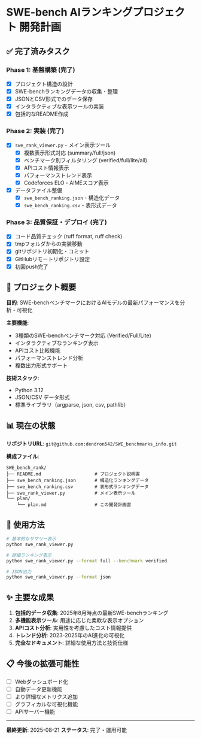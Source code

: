 # SWE-bench AIランキングプロジェクト 開発計画

## ✅ 完了済みタスク

### Phase 1: 基盤構築 (完了)
- [x] プロジェクト構造の設計
- [x] SWE-benchランキングデータの収集・整理
- [x] JSONとCSV形式でのデータ保存
- [x] インタラクティブな表示ツールの実装
- [x] 包括的なREADME作成

### Phase 2: 実装 (完了)
- [x] `swe_rank_viewer.py` - メイン表示ツール
  - [x] 複数表示形式対応 (summary/full/json)
  - [x] ベンチマーク別フィルタリング (verified/full/lite/all)
  - [x] APIコスト情報表示
  - [x] パフォーマンストレンド表示
  - [x] Codeforces ELO・AIMEスコア表示
- [x] データファイル整備
  - [x] `swe_bench_ranking.json` - 構造化データ
  - [x] `swe_bench_ranking.csv` - 表形式データ

### Phase 3: 品質保証・デプロイ (完了)
- [x] コード品質チェック (ruff format, ruff check)
- [x] tmpフォルダからの実装移動
- [x] gitリポジトリ初期化・コミット
- [x] GitHubリモートリポジトリ設定
- [x] 初回push完了

## 🎯 プロジェクト概要

**目的**: SWE-benchベンチマークにおけるAIモデルの最新パフォーマンスを分析・可視化

**主要機能**:
- 3種類のSWE-benchベンチマーク対応 (Verified/Full/Lite)
- インタラクティブなランキング表示
- APIコスト比較機能
- パフォーマンストレンド分析
- 複数出力形式サポート

**技術スタック**:
- Python 3.12
- JSON/CSV データ形式
- 標準ライブラリ（argparse, json, csv, pathlib）

## 📊 現在の状態

**リポジトリURL**: `git@github.com:dendron542/SWE_benchmarks_info.git`

**構成ファイル**:
```
SWE_bench_rank/
├── README.md                    # プロジェクト説明書
├── swe_bench_ranking.json       # 構造化ランキングデータ
├── swe_bench_ranking.csv        # 表形式ランキングデータ  
├── swe_rank_viewer.py           # メイン表示ツール
└── plan/
    └── plan.md                  # この開発計画書
```

## 🚀 使用方法

```bash
# 基本的なサマリー表示
python swe_rank_viewer.py

# 詳細ランキング表示
python swe_rank_viewer.py --format full --benchmark verified

# JSON出力
python swe_rank_viewer.py --format json
```

## ✨ 主要な成果

1. **包括的データ収集**: 2025年8月時点の最新SWE-benchランキング
2. **多機能表示ツール**: 用途に応じた柔軟な表示オプション
3. **APIコスト分析**: 実用性を考慮したコスト情報提供
4. **トレンド分析**: 2023-2025年のAI進化の可視化
5. **完全なドキュメント**: 詳細な使用方法と技術仕様

## 📋 今後の拡張可能性

- [ ] Webダッシュボード化
- [ ] 自動データ更新機能
- [ ] より詳細なメトリクス追加
- [ ] グラフィカルな可視化機能
- [ ] APIサーバー機能

---
**最終更新**: 2025-08-21
**ステータス**: 完了・運用可能